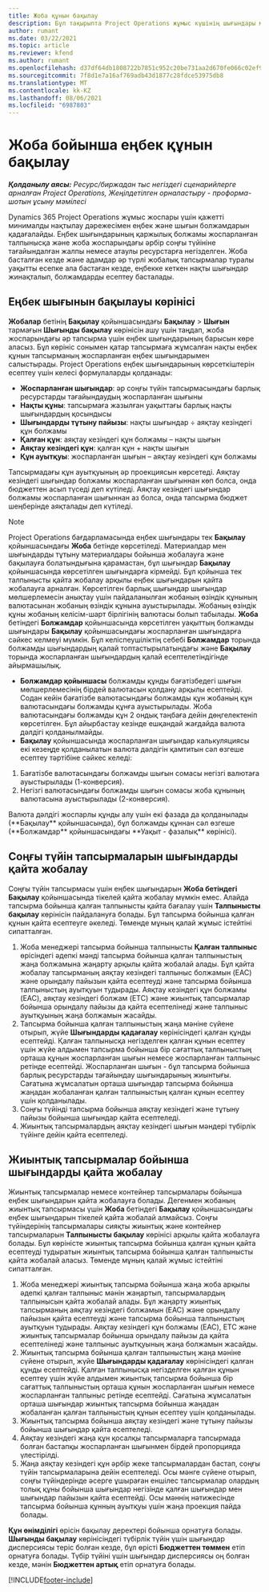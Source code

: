 ```yaml
---
title: Жоба құнын бақылау
description: Бұл тақырыпта Project Operations жұмыс күшінің шығындары мен жобаға жұмсалатын шығындарды бақылау жолы туралы ақпарат берілген.
author: rumant
ms.date: 03/22/2021
ms.topic: article
ms.reviewer: kfend
ms.author: rumant
ms.openlocfilehash: d37df64db1808722b7851c952c20be731aa2d670fe066c02ef90386712487407
ms.sourcegitcommit: 7f8d1e7a16af769adb43d1877c28fdce53975db8
ms.translationtype: MT
ms.contentlocale: kk-KZ
ms.lasthandoff: 08/06/2021
ms.locfileid: "6987803"
---
```

# <a name="labor-cost-tracking-on-projects"></a>Жоба бойынша еңбек құнын бақылау

_**Қолданылу аясы:** Ресурс/биржадан тыс негіздегі сценарийлерге арналған Project Operations, Жеңілдетілген орналастыру - проформа-шотын ұсыну мәмілесі_

Dynamics 365 Project Operations жұмыс жоспары үшін қажетті минималды нақтылау дәрежесімен еңбек және шығын болжамдарын қадағалайды. Еңбек шығындарының қаржылық болжамы жоспарланған талпынысқа және жоба жоспарындағы әрбір соңғы түйініне тағайындалған жалпы немесе атаулы ресурстарға негізделген. Жоба басталған кезде және адамдар әр түрлі жобалық тапсырмалар туралы уақытты есепке ала бастаған кезде, еңбекке кеткен нақты шығындар жинақталып, болжамдарды есептеу басталады.

## <a name="labor-cost-tracking-view"></a>Еңбек шығынын бақылауы көрінісі

**Жобалар** бетінің **Бақылау** қойыншасындағы **Бақылау** > **Шығын** тармағын **Шығынды бақылау** көрінісін ашу үшін таңдап, жоба жоспарындағы әр тапсырма үшін еңбек шығындарының барысын көре аласыз. Бұл көрініс сонымен қатар тапсырмаға жұмсалған нақты еңбек құнын тапсырманың жоспарланған еңбек шығындарымен салыстырады. Project Operations еңбек шығындарының көрсеткіштерін есептеу үшін келесі формулаларды қолданады:

- **Жоспарланған шығындар**: әр соңғы түйін тапсырмасындағы барлық ресурстарды тағайындаудың жоспарланған шығыны
- **Нақты құны**: тапсырмаға жазылған уақыттағы барлық нақты шығындардың қосындысы
- **Шығындарды тұтыну пайызы**: нақты шығындар ÷ аяқтау кезіндегі құн болжамы
- **Қалған құн**: аяқтау кезіндегі құн болжамы  – нақты шығын
- **Аяқтау кезіндегі құн**: қалған құн + нақты шығын
- **Құн ауытқуы**: жоспарланған шығын – аяқтау кезіндегі құн болжамы

Тапсырмадағы құн ауытқуының әр проекциясын көрсетеді. Аяқтау кезіндегі шығындар болжамы жоспарланған шығыннан көп болса, онда бюджеттен асып түседі деп күтіледі. Аяқтау кезіндегі шығындар болжамы жоспарланған шығыннан аз болса, онда тапсырма бюджет шеңберінде аяқталады деп күтіледі.

>[!NOTE]
> Project Operations бағдарламасында еңбек шығындары тек **Бақылау** қойыншасындағы **Жоба** бетінде көрсетіледі. Материалдар мен шығындарды тұтыну материалдары бойынша жобалауға және бақылауға болатындығына қарамастан, бұл шығындар **Бақылау** қойыншасында көрсетілген шығындарға кірмейді. Бұл қойынша тек талпынысты қайта жобалау арқылы еңбек шығындарын қайта жобалауға арналған.
Көрсетілген барлық шығындар шығындар мөлшерлемесін анықтау үшін пайдаланылған жобаның өзіндік құнының валютасынан жобаның өзіндік құнына ауыстырылады. Жобаның өзіндік құны жобаның келісім-шарт бірлігінің валютасы болып табылады. **Жоба** бетіндегі **Болжамдар** қойыншасында көрсетілген уақыттың болжамды шығындары **Бақылау** қойыншасындағы жоспарланған шығындарға сәйкес келмеуі мүмкін. Бұл келіспеушіліктің себебі **Болжамдар** торында болжамды шығындардың қалай топтастырылатындағы және **Бақылау** торында жоспарланған шығындардың қалай есептелетіндігінде айырмашылық. 
>
> - **Болжамдар қойыншасы** болжамды құнды бағатізбедегі шығын мөлшерлемесінің бірдей валютасын қолдану арқылы есептейді. Содан кейін бағатізбе валютасындағы болжамды құн жобаның құн валютасындағы болжамды құнға ауыстырылады. Жоба валютасындағы болжамды құн 2 ондық таңбаға дейін дөңгелектеніп көрсетілген. Бұл айырбастау кезінде ешқандай жағдайда валюта дәлдігі қолданылмайды. 
> - **Бақылау** қойыншасында жоспарланған шығындар калькуляциясы екі кезеңде қолданылатын валюта дәлдігін қамтитын сәл өзгеше есептеу тәртібіне сәйкес келеді: 
   ><ol>
   ><li>Бағатізбе валютасындағы болжамды шығын сомасы негізгі валютаға ауыстырылады (1-конверсия).</li>
   ><li>Негізгі валютасындағы болжамды шығын сомасы жоба құнының валютасына ауыстырылады (2-конверсия). </li>
   ></ol>
   >Валюта дәлдігі жоспарлы құнды алу үшін екі фазада да қолданылады (**Бақылау** қойыншасында), бұл болжамды құннан сәл өзгеше (**Болжамдар** қойыншасындағы **Уақыт - фазалық** көрінісі). 
   
## <a name="reprojecting-costs-on-leaf-node-tasks"></a>Соңғы түйін тапсырмаларын шығындарды қайта жобалау

Соңғы түйін тапсырмасы үшін еңбек шығындарын **Жоба бетіндегі** **Бақылау** қойыншасында тікелей қайта жобалау мүмкін емес. Алайда тапсырма бойынша қалған талпынысты қайта бағалау үшін **Талпынысты бақылау** көрінісін пайдалануға болады. Бұл тапсырма бойынша қалған құнын қайта есептеуге әкеледі. Төменде мұның қалай жұмыс істейтіні сипатталған.

1. Жоба менеджері тапсырма бойынша талпынысты **Қалған талпыныс** өрісіндегі әдепкі мәнді тапсырма бойынша қалған талпыныстың жаңа болжамына жаңарту арқылы қайта жобалай алады. Бұл қайта жобалау тапсырманың аяқтау кезіндегі талпыныс болжамын (EAC) және орындалу пайызын қайта есептеуді және тапсырма бойынша талпыныстың ауытқуын тудырады. Аяқтау кезіндегі құн болжамы (EAC), аяқтау кезіндегі болжам (ETC) және жиынтық тапсырмалар бойынша орындалу пайызы да қайта есептелінеді және талпыныс ауытқуының жаңа болжамын жасайды.
2. Тапсырма бойынша қалған талпыныстың жаңа мәніне сүйене отырып, жүйе **Шығындарды қадағалау** көрінісіндегі қалған құнды есептейді. Қалған талпынысқа негізделген қалған құнын есептеу үшін жүйе алдымен тапсырма бойынша бір сағаттық талпыныстың орташа құнын жоспарланған шығын немесе жоспарланған талпыныс ретінде есептейді. Жоспарланған шығын - бұл тапсырма бойынша барлық ресурстарды тағайындау шығындарының жиынтығы. Сағатына жұмсалатын орташа шығындар тапсырма бойынша жаңадан жобаланған қалған талпыныстың қалған құнын есептеу үшін қолданылады.
3. Соңғы түйінді тапсырма бойынша аяқтау кезіндегі және тұтыну пайызы бойынша шығындар қайта есептеледі.
4. Жиынтық тапсырмалардың аяқтау кезіндегі шығын мәндері түбірлік түйінге дейін қайта есептеледі.

## <a name="reprojecting-costs-on-summary-tasks"></a>Жиынтық тапсырмалар бойынша шығындарды қайта жобалау

Жиынтық тапсырмалар немесе контейнер тапсырмалары бойынша еңбек шығындарын қайта жобалауға болады. Дегенмен жобаның жиынтық тапсырмасы үшін **Жоба** бетіндегі **Бақылау** қойыншасындағы еңбек шығындарын тікелей қайта жобалай алмайсыз. Соңғы түйіндерінің тапсырмалары сияқты жиынтық және контейнер тапсырмаларын **Талпынысты бақылау** көрінісі арқылы қайта жобалауға болады. Бұл көріністе жиынтық тапсырма бойынша қалған құнын қайта есептеуді тудыратын жиынтық тапсырма бойынша қалған талпынысты қайта жобалай аласыз. Төменде мұның қалай жұмыс істейтіні сипатталған.

1. Жоба менеджері жиынтық тапсырма бойынша жаңа жоба арқылы әдепкі қалған талпыныс мәнін жаңартып, тапсырмалардың талпынысын қайта жобалай алады. Бұл жаңарту жиынтық тапсырманың аяқтау кезіндегі болжамын (EAC) және орындалу пайызын қайта есептеуді және тапсырма бойынша талпыныстың ауытқуын тудырады. Аяқтау кезіндегі құн болжамы (EAC), ETC және жиынтық тапсырмалар бойынша орындалу пайызы да қайта есептелінеді және талпыныс ауытқуының жаңа болжамын жасайды.
2. Жиынтық тапсырма бойынша қалған талпыныстың жаңа мәніне сүйене отырып, жүйе **Шығындарды қадағалау** көрінісіндегі қалған құнды есептейді. Қалған талпынысқа негізделген қалған құнын есептеу үшін жүйе алдымен жиынтық тапсырма бойынша бір сағаттық талпыныстың орташа құнын жоспарланған шығын немесе жоспарланған талпыныс ретінде есептейді. Сағатына жұмсалатын орташа шығындар жиынтық тапсырма бойынша жаңадан жобаланған қалған талпыныстың құнын есептеу үшін қолданылады.
3. Жиынтық тапсырма бойынша аяқтау кезіндегі және тұтыну пайызы бойынша шығындар қайта есептеледі.
4. Аяқтау кезіндегі жаңа құн қосалқы тапсырмаларға тапсырмада болған бастапқы жоспарланған шығынмен бірдей пропорцияда үлестірілді.
5. Жаңа аяқтау кезіндегі құн әрбір жеке тапсырмалардан бастап, соңғы түйін тапсырмаларына дейін есептеледі. Осы мәнге сүйене отырып, соңғы түйіндерінде әсерге ұшыраған еншілес тапсырмалар олардың толық құны бойынша шығындар негізінде қалған шығындар мен шығындар пайызын қайта есептейді. Осы мәннің нәтижесінде тапсырма бойынша құнның ауытқуы үшін жаңа проекция пайда болады. 


**Құн өнімділігі** өрісін бақылау деректері бойынша орнатуға болады. **Шығынды бақылау** көрінісіндегі түбірлік түйін үшін шығындар дисперсиясы теріс болған кезде, бұл өрісті **Бюджеттен төммен** етіп орнатуға болады. Түбір түйіні үшін шығындар дисперсиясы оң болған кезде, мәнін **Бюджеттен артық** етіп орнатуға болады.


[!INCLUDE[footer-include](../includes/footer-banner.md)]
